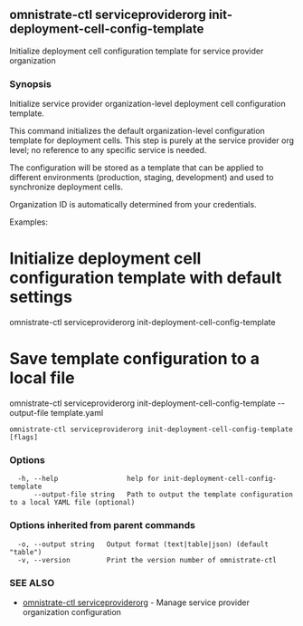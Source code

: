 ## omnistrate-ctl serviceproviderorg init-deployment-cell-config-template

Initialize deployment cell configuration template for service provider organization

### Synopsis

Initialize service provider organization-level deployment cell configuration template.

This command initializes the default organization-level configuration template for deployment cells. 
This step is purely at the service provider org level; no reference to any specific service is needed.

The configuration will be stored as a template that can be applied to different 
environments (production, staging, development) and used to synchronize deployment cells.

Organization ID is automatically determined from your credentials.

Examples:
  # Initialize deployment cell configuration template with default settings
  omnistrate-ctl serviceproviderorg init-deployment-cell-config-template

  # Save template configuration to a local file
  omnistrate-ctl serviceproviderorg init-deployment-cell-config-template --output-file template.yaml

```
omnistrate-ctl serviceproviderorg init-deployment-cell-config-template [flags]
```

### Options

```
  -h, --help                 help for init-deployment-cell-config-template
      --output-file string   Path to output the template configuration to a local YAML file (optional)
```

### Options inherited from parent commands

```
  -o, --output string   Output format (text|table|json) (default "table")
  -v, --version         Print the version number of omnistrate-ctl
```

### SEE ALSO

* [omnistrate-ctl serviceproviderorg](omnistrate-ctl_serviceproviderorg.md)	 - Manage service provider organization configuration

